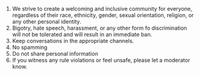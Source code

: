 1. We strive to create a welcoming and inclusive community for everyone, regardless of their race, ethnicity, gender, sexual orientation, religion, or any other personal identity.
2. Bigotry, hate speech, harassment, or any other form fo discrimination will not be tolerated and will result in an immediate ban.
3. Keep conversations in the appropriate channels. 
4. No spamming
5. Do not share personal information
6. If you witness any rule violations or feel unsafe, please let a moderator know.
